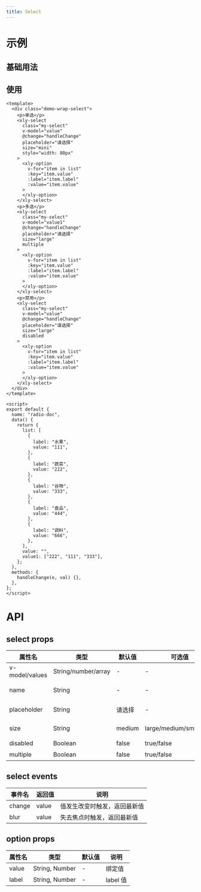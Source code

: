 ```yaml
---
title: Select
---
```


# 示例

## 基础用法
## 使用

```vue
<template>
  <div class="demo-wrap-select">
    <p>单选</p>
    <xly-select
      class="my-select"
      v-model="value"
      @change="handleChange"
      placeholder="请选择"
      size="mini"
      style="width: 80px"
    >
      <xly-option
        v-for="item in list"
        :key="item.value"
        :label="item.label"
        :value="item.value"
      >
      </xly-option>
    </xly-select>
    <p>多选</p>
    <xly-select
      class="my-select"
      v-model="value1"
      @change="handleChange"
      placeholder="请选择"
      size="large"
      multiple
    >
      <xly-option
        v-for="item in list"
        :key="item.value"
        :label="item.label"
        :value="item.value"
      >
      </xly-option>
    </xly-select>
    <p>禁用</p>
    <xly-select
      class="my-select"
      v-model="value"
      @change="handleChange"
      placeholder="请选择"
      size="large"
      disabled
    >
      <xly-option
        v-for="item in list"
        :key="item.value"
        :label="item.label"
        :value="item.value"
      >
      </xly-option>
    </xly-select>
  </div>
</template>

<script>
export default {
  name: "radio-doc",
  data() {
    return {
      list: [
        {
          label: "水果",
          value: "111",
        },
        {
          label: "蔬菜",
          value: "222",
        },
        {
          label: "谷物",
          value: "333",
        },
        {
          label: "食品",
          value: "444",
        },
        {
          label: "调料",
          value: "666",
        },
      ],
      value: "",
      value1: ["222", "111", "333"],
    };
  },
  methods: {
    handleChange(e, val) {},
  },
};
</script>
```

# API

## select props

| 属性名         | 类型                | 默认值 | 可选值                  | 说明             |
| -------------- | ------------------- | ------ | ----------------------- | ---------------- |
| v-model/values | String/number/array | -      | -                       | 绑定值           |
| name           | String              | -      | -                       | 原生 name 属性   |
| placeholder    | String              | 请选择 | -                       | placeholder 提示 |
| size           | String              | medium | large/medium/small/mini | placeholder 提示 |
| disabled       | Boolean             | false  | true/false              | 是否禁用         |
| multiple       | Boolean             | false  | true/false              | 是否多选         |

## select events

| 事件名 | 返回值 | 说明                         |
| ------ | ------ | ---------------------------- |
| change | value  | 值发生改变时触发，返回最新值 |
| blur   | value  | 失去焦点时触发，返回最新值   |

## option props

| 属性名 | 类型           | 默认值 | 说明     |
| ------ | -------------- | ------ | -------- |
| value  | String, Number | -      | 绑定值   |
| label  | String, Number | -      | label 值 |
